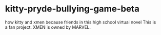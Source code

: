 # kitty-pryde-bullying-game-beta
how kitty and xmen because friends in this high school virtual novel  This is a fan project. XMEN is owned by MARVEL.
